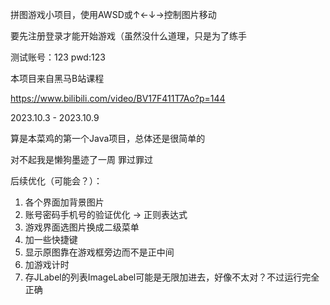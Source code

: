 拼图游戏小项目，使用AWSD或↑←↓→控制图片移动

要先注册登录才能开始游戏（虽然没什么道理，只是为了练手

测试账号：123				pwd:123



本项目来自黑马B站课程

https://www.bilibili.com/video/BV17F411T7Ao?p=144



2023.10.3 - 2023.10.9

算是本菜鸡的第一个Java项目，总体还是很简单的

对不起我是懒狗墨迹了一周 罪过罪过



后续优化（可能会？）：

1. 各个界面加背景图片
2. 账号密码手机号的验证优化 -> 正则表达式
3. 游戏界面选图片换成二级菜单
4. 加一些快捷键
5. 显示原图靠在游戏框旁边而不是正中间
6. 加游戏计时
7. 存JLabel的列表ImageLabel可能是无限加进去，好像不太对？不过运行完全正确



